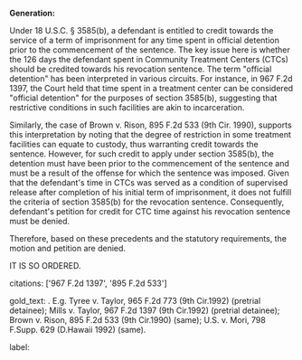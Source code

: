 **Generation:**

Under 18 U.S.C. § 3585(b), a defendant is entitled to credit towards the service of a term of imprisonment for any time spent in official detention prior to the commencement of the sentence. The key issue here is whether the 126 days the defendant spent in Community Treatment Centers (CTCs) should be credited towards his revocation sentence. The term "official detention" has been interpreted in various circuits. For instance, in 967 F.2d 1397, the Court held that time spent in a treatment center can be considered "official detention" for the purposes of section 3585(b), suggesting that restrictive conditions in such facilities are akin to incarceration. 

Similarly, the case of Brown v. Rison, 895 F.2d 533 (9th Cir. 1990), supports this interpretation by noting that the degree of restriction in some treatment facilities can equate to custody, thus warranting credit towards the sentence. However, for such credit to apply under section 3585(b), the detention must have been prior to the commencement of the sentence and must be a result of the offense for which the sentence was imposed. Given that the defendant's time in CTCs was served as a condition of supervised release after completion of his initial term of imprisonment, it does not fulfill the criteria of section 3585(b) for the revocation sentence. Consequently, defendant's petition for credit for CTC time against his revocation sentence must be denied.

Therefore, based on these precedents and the statutory requirements, the motion and petition are denied.

IT IS SO ORDERED.

citations: ['967 F.2d 1397', '895 F.2d 533']

gold_text: . E.g. Tyree v. Taylor, 965 F.2d 773 (9th Cir.1992) (pretrial detainee); Mills v. Taylor, 967 F.2d 1397 (9th Cir.1992) (pretrial detainee); Brown v. Rison, 895 F.2d 533 (9th Cir.1990) (same); U.S. v. Mori, 798 F.Supp. 629 (D.Hawaii 1992) (same).

label: 